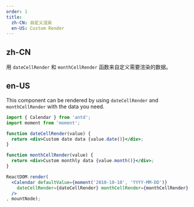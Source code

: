```yaml
---
order: 1
title:
  zh-CN: 自定义渲染
  en-US: Custom Render
---
```


## zh-CN

用 `dateCellRender` 和 `monthCellRender` 函数来自定义需要渲染的数据。

## en-US

This component can be rendered by using `dateCellRender` and `monthCellRender` with the data you need.

````jsx
import { Calendar } from 'antd';
import moment from 'moment';

function dateCellRender(value) {
  return <div>Custom date data {value.date()}</div>;
}

function monthCellRender(value) {
  return <div>Custom monthly data {value.month()}</div>;
}

ReactDOM.render(
  <Calendar defaultValue={moment('2010-10-10', 'YYYY-MM-DD')}
    dateCellRender={dateCellRender} monthCellRender={monthCellRender}
  />
, mountNode);
````
